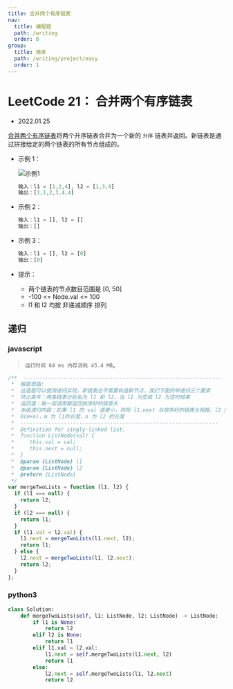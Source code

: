```yaml
---
title: 合并两个有序链表
nav:
  title: 编程题
  path: /writing
  order: 0
group:
  title: 简单
  path: /writing/project/easy
  order: 1
---
```


# LeetCode 21： 合并两个有序链表

- 2022.01.25

[合并两个有序链表](https://leetcode-cn.com/problems/merge-two-sorted-lists/)将两个升序链表合并为一个新的 `升序` 链表并返回。新链表是通过拼接给定的两个链表的所有节点组成的。

- 示例 1：

  ![示例1](https://assets.leetcode.com/uploads/2020/10/03/merge_ex1.jpg)

  ```js
  输入：l1 = [1,2,4], l2 = [1,3,4]
  输出：[1,1,2,3,4,4]
  ```

- 示例 2：

  ```js
  输入：l1 = [], l2 = []
  输出：[]
  ```

- 示例 3：

  ```js
  输入：l1 = [], l2 = [0]
  输出：[0]
  ```

- 提示：
  - 两个链表的节点数目范围是 [0, 50]
  - -100 <= Node.val <= 100
  - l1 和 l2 均按 非递减顺序 排列

## 递归

### javascript

> `运行时间 64 ms 内存消耗 43.4 MB`。

```js
/**  ----------------------------------------------------------------
 *  解题思路:
 *  这道题可以使用递归实现，新链表也不需要构造新节点，我们下面列举递归三个要素
 *  终止条件：两条链表分别名为 l1 和 l2，当 l1 为空或 l2 为空时结束
 *  返回值：每一层调用都返回排序好的链表头
 *  本级递归内容：如果 l1 的 val 值更小，则将 l1.next 与排序好的链表头相接，l2 同理
 *  O(m+n)，m 为 l1的长度，n 为 l2 的长度
 *  ----------------------------------------------------------------
 *  Definition for singly-linked list.
 *  function ListNode(val) {
 *     this.val = val;
 *     this.next = null;
 *  }
 *  @param {ListNode} l1
 *  @param {ListNode} l2
 *  @return {ListNode}
 */
var mergeTwoLists = function (l1, l2) {
  if (l1 === null) {
    return l2;
  }
  if (l2 === null) {
    return l1;
  }
  if (l1.val < l2.val) {
    l1.next = mergeTwoLists(l1.next, l2);
    return l1;
  } else {
    l2.next = mergeTwoLists(l1, l2.next);
    return l2;
  }
};
```

### python3

```python
class Solution:
    def mergeTwoLists(self, l1: ListNode, l2: ListNode) -> ListNode:
        if l1 is None:
            return l2
        elif l2 is None:
            return l1
        elif l1.val < l2.val:
            l1.next = self.mergeTwoLists(l1.next, l2)
            return l1
        else:
            l2.next = self.mergeTwoLists(l1, l2.next)
            return l2
```
